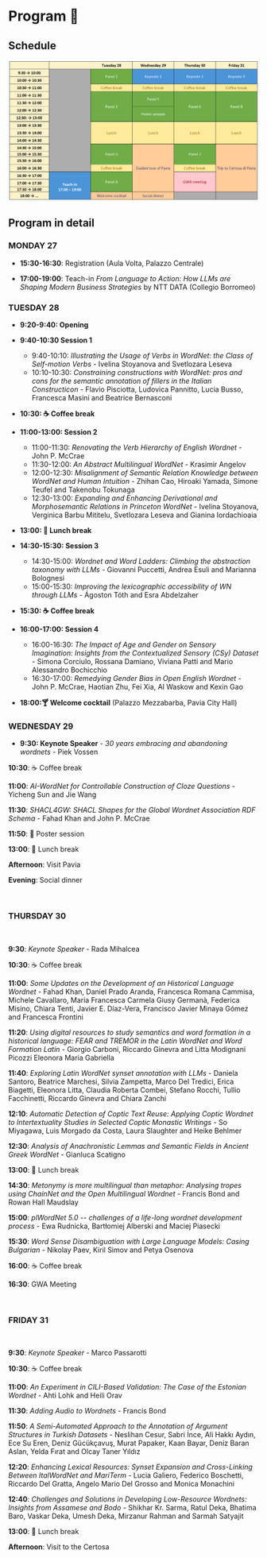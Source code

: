 # Program 📆

## Schedule
<img src="schedule.jpg">

## Program in detail

### MONDAY 27

- **15:30-16:30**: Registration (Aula Volta, Palazzo Centrale)

- **17:00-19:00**: Teach-in *From Language to Action: How LLMs are Shaping Modern Business Strategies* by NTT DATA (Collegio Borromeo)

### TUESDAY 28

- **9:20-9:40: Opening**
- **9:40-10:30 Session 1**
  - 9:40-10:10: *Illustrating the Usage of Verbs in WordNet: the Class of Self-motion Verbs* - Ivelina Stoyanova and Svetlozara Leseva
  - 10:10-10:30: *Constraining constructions with WordNet: pros and cons for the semantic annotation of fillers in the Italian Constructicon* - Flavio Pisciotta, Ludovica Pannitto, Lucia Busso, Francesca Masini and Beatrice Bernasconi

- **10:30: ☕️ Coffee break**

- **11:00-13:00: Session 2**
  - 11:00-11:30: *Renovating the Verb Hierarchy of English Wordnet* - John P. McCrae
  - 11:30-12:00: *An Abstract Multilingual WordNet* - Krasimir Angelov
  - 12:00-12:30: *Misalignment of Semantic Relation Knowledge between WordNet and Human Intuition* - Zhihan Cao, Hiroaki Yamada, Simone Teufel and Takenobu Tokunaga
  - 12:30-13:00: *Expanding and Enhancing Derivational and Morphosemantic Relations in Princeton WordNet* -	Ivelina Stoyanova, Verginica Barbu Mititelu, Svetlozara Leseva and Gianina Iordachioaia

- **13:00: 🍱 Lunch break**

- **14:30-15:30: Session 3**
  - 14:30-15:00: *Wordnet and Word Ladders: Climbing the abstraction taxonomy with LLMs* - Giovanni Puccetti, Andrea Esuli and Marianna Bolognesi
  - 15:00-15:30: *Improving the lexicographic accessibility of WN through LLMs* - Ágoston Tóth and Esra Abdelzaher

- **15:30: ☕️ Coffee break**

- **16:00-17:00: Session 4**
  - 16:00-16:30: *The Impact of Age and Gender on Sensory Imagination: Insights from the Contextualized Sensory (CSy) Dataset* - Simona Corciulo, Rossana Damiano, Viviana Patti and Mario Alessandro Bochicchio
  - 16:30-17:00: *Remedying Gender Bias in Open English Wordnet* - John P. McCrae, Haotian Zhu, Fei Xia, Al Waskow and Kexin Gao

- **18:00:🍸 Welcome cocktail**	(Palazzo Mezzabarba, Pavia City Hall)

### WEDNESDAY 29

- **9:30: Keynote Speaker** - *30 years embracing and abandoning wordnets* - Piek Vossen

**10:30**: ☕️ Coffee break	

**11:00**: *AI-WordNet for Controllable Construction of Cloze Questions* - Yicheng Sun and Jie Wang

**11:30**: *SHACL4GW: SHACL Shapes for the Global Wordnet Association RDF Schema* - Fahad Khan and John P. McCrae

**11:50**: 📰 Poster session

**13:00**: 🍱 Lunch	break
		
**Afternoon**: Visit Pavia	

**Evening**: Social dinner

<br>

### THURSDAY 30
<br>

**9:30**: *Keynote Speaker* - Rada Mihalcea

**10:30**: ☕️ Coffee break	

**11:00**: *Some Updates on the Development of an Historical Language Wordnet* - Fahad Khan, Daniel Prado Aranda, Francesca Romana Cammisa, Michele Cavallaro, Maria Francesca Carmela Giusy Germanà, Federica Misino, Chiara Tenti, Javier E. Díaz-Vera, Francisco Javier Minaya Gómez and Francesca Frontini

**11:20**: *Using digital resources to study semantics and word formation in a historical language:  FEAR and TREMOR in the Latin WordNet and Word Formation Latin* - Giorgio Carboni, Riccardo Ginevra and Litta Modignani Picozzi Eleonora Maria Gabriella

**11:40**: *Exploring Latin WordNet synset annotation with LLMs* - Daniela Santoro, Beatrice Marchesi, Silvia Zampetta, Marco Del Tredici, Erica Biagetti, Eleonora Litta, Claudia Roberta Combei, Stefano Rocchi, Tullio Facchinetti, Riccardo Ginevra and Chiara Zanchi

**12:10**: *Automatic Detection of Coptic Text Reuse: Applying Coptic Wordnet to Intertextuality Studies in Selected Coptic Monastic Writings* - So Miyagawa, Luis Morgado da Costa, Laura Slaughter and Heike Behlmer

**12:30**: *Analysis of Anachronistic Lemmas and Semantic Fields in Ancient Greek WordNet* - Gianluca Scatigno

**13:00**: 🍱 Lunch	break
				
**14:30**: *Metonymy is more multilingual than metaphor: Analysing tropes using ChainNet and the Open Multilingual Wordnet* - Francis Bond and Rowan Hall Maudslay

**15:00**: *plWordNet 5.0 -- challenges of a life-long wordnet development process* -	Ewa Rudnicka, Bartłomiej Alberski and Maciej Piasecki

**15:30**: *Word Sense Disambiguation with Large Language Models: Casing Bulgarian* -	Nikolay Paev, Kiril Simov and Petya Osenova

**16:00**: ☕️ Coffee break	

**16:30**: GWA Meeting	

<br>

### FRIDAY 31
<br>

**9:30**: *Keynote Speaker* -	Marco Passarotti

**10:30**: ☕️ Coffee break	

**11:00**: *An Experiment in CILI-Based Validation: The Case of the Estonian Wordnet* -	Ahti Lohk and Heili Orav

**11:30**: *Adding Audio to Wordnets*	- Francis Bond

**11:50**: *A Semi-Automated Approach to the Annotation of Argument Structures in Turkish Datasets* -	Neslihan Cesur, Sabri İnce, Ali Hakkı Aydın, Ece Su Eren, Deniz Gücükçavuş, Murat Papaker, Kaan Bayar, Deniz Baran Aslan, Yelda Fırat and Olcay Taner Yıldız

**12:20**: *Enhancing Lexical Resources: Synset Expansion and Cross-Linking Between ItalWordNet and MariTerm* -	Lucia Galiero, Federico Boschetti, Riccardo Del Gratta, Angelo Mario Del Grosso and Monica Monachini

**12:40**: *Challenges and Solutions in Developing Low-Resource Wordnets: Insights from Assamese and Bodo* -	Shikhar Kr. Sarma, Ratul Deka, Bhatima Baro, Vaskar Deka, Umesh Deka, Mirzanur Rahman and Sarmah Satyajit

**13:00**: 🍱 Lunch	break		
		
**Afternoon**: Visit to the Certosa
